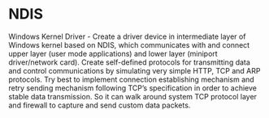 # NDIS
Windows Kernel Driver - Create a driver device in intermediate layer of Windows kernel based on NDIS, which communicates with and connect upper layer (user mode applications) and lower layer (miniport driver/network card).  Create self-defined protocols for transmitting data and control communications by simulating very simple HTTP, TCP and ARP protocols. Try best to implement connection establishing mechanism and retry sending mechanism following TCP’s specification in order to achieve stable data transmission.  So it can walk around system TCP protocol layer and firewall to capture and send custom data packets.
